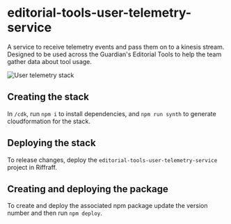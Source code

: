 # editorial-tools-user-telemetry-service

A service to receive telemetry events and pass them on to a kinesis stream. Designed to be used across the Guardian's Editorial Tools to help the team gather data about tool usage.

![User telemetry stack](https://user-images.githubusercontent.com/7767575/93306939-6401a180-f7f8-11ea-8851-0d875940e728.jpeg)

## Creating the stack

In `/cdk`, run `npm i` to install dependencies, and `npm run synth` to generate cloudformation for the stack.

## Deploying the stack

To release changes, deploy the `editorial-tools-user-telemetry-service` project in Riffraff.

## Creating and deploying the package

To create and deploy the associated npm package update the version number and then run `npm deploy`.

